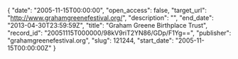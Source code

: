 {
  "date": "2005-11-15T00:00:00", 
  "open_access": false, 
  "target_url": "http://www.grahamgreenefestival.org/", 
  "description": "", 
  "end_date": "2013-04-30T23:59:59Z", 
  "title": "Graham Greene Birthplace Trust", 
  "record_id": "20051115T000000/98kV9riT2YN86/GDp/F1Yg==", 
  "publisher": "grahamgreenefestival.org", 
  "slug": 121244, 
  "start_date": "2005-11-15T00:00:00Z"
}

